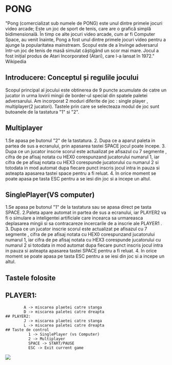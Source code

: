 PONG
================

"Pong (comercializat sub numele de PONG) este unul dintre primele jocuri video arcade; 
Este un joc de sport de tenis, care are o grafică simplă bidimensională.
În timp ce alte jocuri video arcade, cum ar fi Computer Space, au venit înainte, Pong a fost unul dintre primele jocuri video pentru a ajunge la popularitatea mainstream.
Scopul este de a învinge adversarul într-un joc de tenis de masă simulat câștigând un scor mai mare. 
Jocul a fost inițial produs de Atari Incorporated (Atari), care l-a lansat în 1972." Wikipedia


## Introducere: Conceptul și regulile jocului
 Scopul principal al jocului este obtinerea de 9 puncte acumulate de catre un jucator  in urma lovirii mingii de border-ul special din spatele paletei adversarului. Am incorporat 2 moduri diferite de joc : single player , multiplayer(2 jucatori). Tastele prin care se selecteaza modul de joc sunt butoanele de la tastatura "1" si "2".
## Multiplayer
 1.Se apasa pe butonul "2" de la tastatura.
 2. Dupa ce a aparut paleta in partea de sus a ecranului, prin apasarea tastei SPACE jocul poate incepe.
 3. Dupa ce un jucator inscrie scorul este actualizat pe afisazul cu 7 segmente , cifra de pe afisaj notata cu HEX0 corespunzand jucatorului numarul 1, iar cifra de pe afisaj notata cu HEX3 corespunde jucatorului cu numarul 2 si totodata in mod automat dupa fiecare punct inscris jocul intra in pauza si asteapta apasarea tastei space pentru a fi reluat.
 4. In orice moment se poate apasa pe tasta ESC pentru a se iesi din joc si a incepe un altul.
 
 ## SinglePlayer(VS computer)
 1.Se apasa pe butonul "1" de la tastatura sau se apasa direct pe tasta SPACE.
 2.Paleta apare automat in partea  de sus a ecranului, iar PLAYER2 va fi o simulare a inteligentei artificiale care incearca sa urmareasca deplasarea mingii si sa contracareze incercarile de a inscrie ale PLAYER1 .
 3. Dupa ce un jucator inscrie scorul este actualizat pe afisazul cu 7 segmente , cifra de pe afisaj notata cu HEX0 corespunzand jucatorului numarul 1, iar cifra de pe afisaj notata cu HEX3 corespunde jucatorului cu numarul 2 si totodata in mod automat dupa fiecare punct inscris jocul intra in pauza si asteapta apasarea tastei SPACE pentru a fi reluat.
 4. In orice moment se poate apasa pe tasta ESC pentru a se iesi din joc si a incepe un altul.
 
## Tastele folosite
  ## PLAYER1:
            A -> miscarea plaetei catre stanga
            D -> miscarea paletei catre dreapta
    ## PLAYER2:
            J -> miscarea plaetei catre stanga
            L -> miscarea paletei catre dreapta  
    ## Taste de control
              1 -> SinglePlayer (vs Computer)
              2 -> Multiplayer
              SPACE -> START/PAUSE
              ESC -> Exit current game 
<img src="http://upload.wikimedia.org/wikipedia/commons/thumb/0/0e/PongVideoGameCabinet.jpg/250px-PongVideoGameCabinet.jpg" />
  
  
